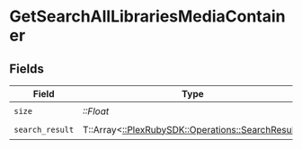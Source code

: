 # GetSearchAllLibrariesMediaContainer


## Fields

| Field                                                                                        | Type                                                                                         | Required                                                                                     | Description                                                                                  |
| -------------------------------------------------------------------------------------------- | -------------------------------------------------------------------------------------------- | -------------------------------------------------------------------------------------------- | -------------------------------------------------------------------------------------------- |
| `size`                                                                                       | *::Float*                                                                                    | :heavy_check_mark:                                                                           | N/A                                                                                          |
| `search_result`                                                                              | T::Array<[::PlexRubySDK::Operations::SearchResult](../../models/operations/searchresult.md)> | :heavy_check_mark:                                                                           | N/A                                                                                          |